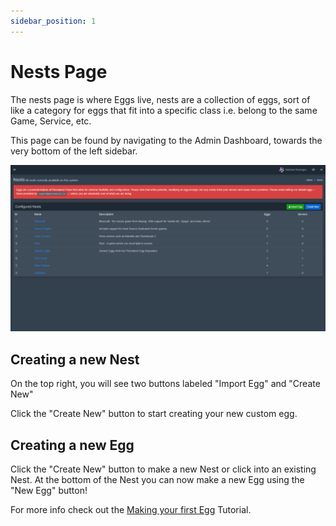 ```yaml
---
sidebar_position: 1
---
```


# Nests Page
The nests page is where Eggs live, nests are a collection of eggs, sort of like a category for eggs that fit into a specific class i.e. belong to the same Game, Service, etc.

This page can be found by navigating to the Admin Dashboard, towards the very bottom of the left sidebar.

![Nests Screen](img/Nests.png)

## Creating a new Nest
On the top right, you will see two buttons labeled "Import Egg" and "Create New"

Click the "Create New" button to start creating your new custom egg.

## Creating a new Egg
Click the "Create New" button to make a new Nest or click into an existing Nest.  At the bottom of the Nest you can now make a new Egg using the "New Egg" button!

For more info check out the [Making your first Egg](../tutorials/first-egg.md) Tutorial.